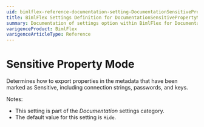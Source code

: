 ```yaml
---
uid: bimlflex-reference-documentation-setting-DocumentationSensitivePropertyMode
title: BimlFlex Settings Definition for DocumentationSensitivePropertyMode
summary: Documentation of settings option within BimlFlex for DocumentationSensitivePropertyMode
varigenceProduct: BimlFlex
varigenceArticleType: Reference
---
```


# Sensitive Property Mode

Determines how to export properties in the metadata that have been marked as Sensitive, including connection strings, passwords, and keys.

Notes:

* This setting is part of the *Documentation* settings category.
* The default value for this setting is `Hide`.